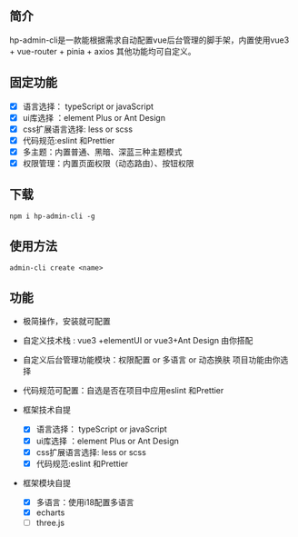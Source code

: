 ## 简介

hp-admin-cli是一款能根据需求自动配置vue后台管理的脚手架，内置使用vue3 + vue-router + pinia + axios 其他功能均可自定义。

## 固定功能

- [x] 语言选择： typeScript or javaScript
- [x] ui库选择 ：element Plus or Ant Design
- [x] css扩展语言选择: less or scss
- [x] 代码规范:eslint 和Prettier
- [x] 多主题：内置普通、黑暗、深蓝三种主题模式
- [x] 权限管理：内置页面权限（动态路由）、按钮权限

## 下载

```
npm i hp-admin-cli -g
```

## 使用方法

```
admin-cli create <name>
```

## 功能

- 极简操作，安装就可配置
- 自定义技术栈 : vue3 +elementUI or vue3+Ant Design 由你搭配
- 自定义后台管理功能模块：权限配置 or 多语言 or 动态换肤 项目功能由你选择
- 代码规范可配置：自选是否在项目中应用eslint 和Prettier

- 框架技术自提
  - [x] 语言选择： typeScript or javaScript
  - [x] ui库选择 ：element Plus or Ant Design
  - [x] css扩展语言选择: less or scss
  - [x] 代码规范:eslint 和Prettier
- 框架模块自提
  - [x] 多语言：使用i18配置多语言
  - [x] echarts
  - [ ] three.js
